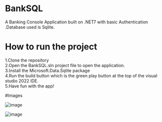# BankSQL
A Banking Console Application built on .NET7 with basic Authentication .Database used is Sqlite.

# How to run the project
1.Clone the repository</br>
2.Open the BankSQL.sln project file to open the application.</br>
3.Install the Microsoft.Data.Sqlite package</br>
4.Run the build button which is the green play button at the top of the visual studio 2022 IDE.</br>
5.Have fun with the app!</br>

#Images

![image](https://github.com/ibz11/BankSQL/assets/90426909/38f4c9b1-b23b-41ca-af11-c0bcee662cd7)

![image](https://github.com/ibz11/BankSQL/assets/90426909/7c420193-0d26-4a57-9fa0-65182505c4ca)



